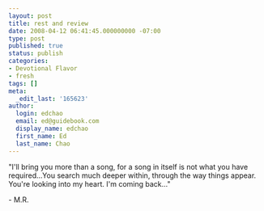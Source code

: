 ```yaml
---
layout: post
title: rest and review
date: 2008-04-12 06:41:45.000000000 -07:00
type: post
published: true
status: publish
categories:
- Devotional Flavor
- fresh
tags: []
meta:
  _edit_last: '165623'
author:
  login: edchao
  email: ed@guidebook.com
  display_name: edchao
  first_name: Ed
  last_name: Chao
---
```

<p>"I'll bring you more than a song, for a song in itself is not what you have required...You search much deeper within, through the way things appear.  You're looking into my heart.  I'm coming back..."</p>
<p>- M.R.</p>

